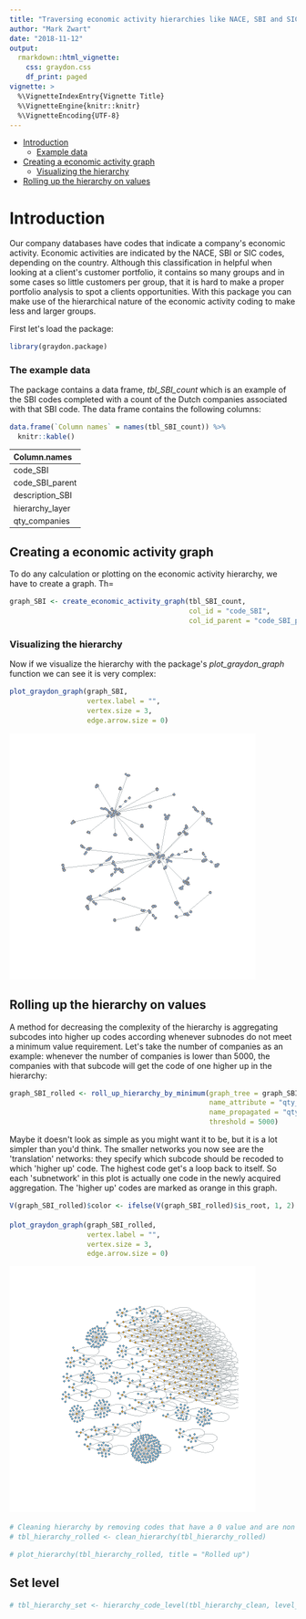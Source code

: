 ```yaml
---
title: "Traversing economic activity hierarchies like NACE, SBI and SIC"
author: "Mark Zwart"
date: "2018-11-12"
output: 
  rmarkdown::html_vignette:
    css: graydon.css
    df_print: paged
vignette: >
  %\VignetteIndexEntry{Vignette Title}
  %\VignetteEngine{knitr::knitr}
  %\VignetteEncoding{UTF-8}
---
```


* [Introduction](#introduction)
    - [Example data](#example_data)
* [Creating a economic activity graph](#create_graph)
    - [Visualizing the hierarchy](#visualize)
* [Rolling up the hierarchy on values](#roll_up)




# <a name="introduction"></a>Introduction

Our company databases have codes that indicate a company's economic activity. Economic activities are indicated by the NACE, SBI or SIC codes, depending on the country. Although this classification in helpful when looking at a client's customer portfolio, it contains so many groups and in some cases so little customers per group, that it is hard to make a proper portfolio analysis to spot a clients opportunities. With this package you can make use of the hierarchical nature of the economic activity coding to make less and larger groups.


First let's load the package:

```r
library(graydon.package)
```

### <a name="example_data"></a>The example data

The package contains a data frame, _tbl_SBI_count_ which is an example of the SBI codes completed with a count of the Dutch companies associated with that SBI code. The data frame contains the following columns:

```r
data.frame(`Column names` = names(tbl_SBI_count)) %>% 
  knitr::kable()
```



|Column.names    |
|:---------------|
|code_SBI        |
|code_SBI_parent |
|description_SBI |
|hierarchy_layer |
|qty_companies   |

## <a name="create_graph"></a>Creating a economic activity graph

To do any calculation or plotting on the economic activity hierarchy, we have to create a graph. Th=


```r
graph_SBI <- create_economic_activity_graph(tbl_SBI_count, 
                                            col_id = "code_SBI", 
                                            col_id_parent = "code_SBI_parent")
```

### <a name="visualize"></a>Visualizing the hierarchy

Now if we visualize the hierarchy with the package's _plot_graydon_graph_ function we can see it is very complex:

```r
plot_graydon_graph(graph_SBI, 
                   vertex.label = "", 
                   vertex.size = 3, 
                   edge.arrow.size = 0)
```

![plot of chunk unnamed-chunk-4](figure/unnamed-chunk-4-1.png)

## <a name="roll_up"></a>Rolling up the hierarchy on values

A method for decreasing the complexity of the hierarchy is aggregating subcodes into higher up codes according whenever subnodes do not meet a minimum value requirement. Let's take the number of companies as an example: whenever the number of companies is lower than 5000, the companies with that subcode will get the code of one higher up in the hierarchy:


```r
graph_SBI_rolled <- roll_up_hierarchy_by_minimum(graph_tree = graph_SBI, 
                                                 name_attribute = "qty_companies", 
                                                 name_propagated = "qty_companies_cum", 
                                                 threshold = 5000)
```

Maybe it doesn't look as simple as you might want it to be, but it is a lot simpler than you'd think. The smaller networks you now see are the 'translation' networks: they specify which subcode should be recoded to which 'higher up' code. The highest code get's a loop back to itself. So each 'subnetwork' in this plot is actually one code in the newly acquired aggregation. The 'higher up' codes are marked as orange in this graph.


```r
V(graph_SBI_rolled)$color <- ifelse(V(graph_SBI_rolled)$is_root, 1, 2)

plot_graydon_graph(graph_SBI_rolled, 
                   vertex.label = "", 
                   vertex.size = 3, 
                   edge.arrow.size = 0)
```

![plot of chunk unnamed-chunk-6](figure/unnamed-chunk-6-1.png)


```r
# Cleaning hierarchy by removing codes that have a 0 value and are non connective (don't have children that contain values)
# tbl_hierarchy_rolled <- clean_hierarchy(tbl_hierarchy_rolled)
```



```r
# plot_hierarchy(tbl_hierarchy_rolled, title = "Rolled up")
```

## Set level


```r
# tbl_hierarchy_set <- hierarchy_code_level(tbl_hierarchy_clean, level_no = 2)
```

